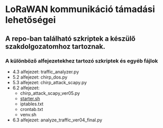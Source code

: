# LoRaWAN kommunikáció támadási lehetőségei

## A repo-ban található szkriptek a készülő szakdolgozatomhoz tartoznak.

### A különböző alfejezetekhez tartozó szkriptek és egyéb fájlok
- 4.3 alfejezet: traffic_analyzer.py
- 5.2 alfejezet: chirp_dos.py
- 5.3 alfejezet: chirp_attack_scapy.py
- 6.2 alfejezet: 
    - chirp_attack_scapy_ver05.py
    - [starter.sh](starter.sh)
    - iptables.txt
    - crontab.txt
    - venv.sh
- 6.3 alfejezet: analyze_traffic_ver04_final.py
